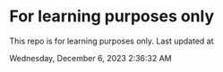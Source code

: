 # For learning purposes only
This repo is for learning purposes only.
Last updated at

Wednesday, December 6, 2023 2:36:32 AM

